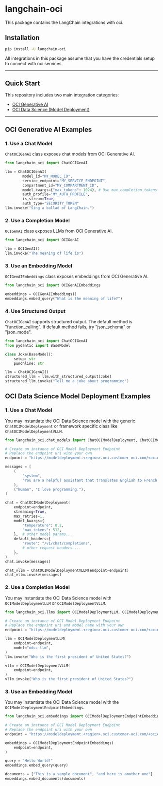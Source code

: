 # langchain-oci

This package contains the LangChain integrations with oci.

## Installation

```bash
pip install -U langchain-oci
```
All integrations in this package assume that you have the credentials setup to connect with oci services.

---

## Quick Start

This repository includes two main integration categories:

- [OCI Generative AI](#oci-generative-ai-examples)
- [OCI Data Science (Model Deployment)](#oci-data-science-model-deployment-examples)


---

## OCI Generative AI Examples

### 1. Use a Chat Model

`ChatOCIGenAI` class exposes chat models from OCI Generative AI.

```python
from langchain_oci import ChatOCIGenAI

llm = ChatOCIGenAI(
        model_id="MY_MODEL_ID",
        service_endpoint="MY_SERVICE_ENDPOINT",
        compartment_id="MY_COMPARTMENT_ID",
        model_kwargs={"max_tokens": 1024}, # Use max_completion_tokens instead of max_tokens for OpenAI models
        auth_profile="MY_AUTH_PROFILE",
        is_stream=True,
        auth_type="SECURITY_TOKEN"
llm.invoke("Sing a ballad of LangChain.")
```

### 2. Use a Completion Model
`OCIGenAI` class exposes LLMs from OCI Generative AI.

```python
from langchain_oci import OCIGenAI

llm = OCIGenAI()
llm.invoke("The meaning of life is")
```

### 3. Use an Embedding Model
`OCIGenAIEmbeddings` class exposes embeddings from OCI Generative AI.

```python
from langchain_oci import OCIGenAIEmbeddings

embeddings = OCIGenAIEmbeddings()
embeddings.embed_query("What is the meaning of life?")
```

### 4. Use Structured Output
`ChatOCIGenAI` supports structured output. 
The default method is "function_calling". If default method fails, try "json_schema" or "json_mode".

```python
from langchain_oci import ChatOCIGenAI
from pydantic import BaseModel

class Joke(BaseModel):
    setup: str
    punchline: str

llm = ChatOCIGenAI()
structured_llm = llm.with_structured_output(Joke)
structured_llm.invoke("Tell me a joke about programming")
```


## OCI Data Science Model Deployment Examples

### 1. Use a Chat Model

You may instantiate the OCI Data Science model with the generic `ChatOCIModelDeployment` or framework specific class like `ChatOCIModelDeploymentVLLM`.

```python
from langchain_oci.chat_models import ChatOCIModelDeployment, ChatOCIModelDeploymentVLLM

# Create an instance of OCI Model Deployment Endpoint
# Replace the endpoint uri with your own
endpoint = "https://modeldeployment.<region>.oci.customer-oci.com/<ocid>/predict"

messages = [
    (
        "system",
        "You are a helpful assistant that translates English to French. Translate the user sentence.",
    ),
    ("human", "I love programming."),
]

chat = ChatOCIModelDeployment(
    endpoint=endpoint,
    streaming=True,
    max_retries=1,
    model_kwargs={
        "temperature": 0.2,
        "max_tokens": 512,
    },  # other model params...
    default_headers={
        "route": "/v1/chat/completions",
        # other request headers ...
    },
)
chat.invoke(messages)

chat_vllm = ChatOCIModelDeploymentVLLM(endpoint=endpoint)
chat_vllm.invoke(messages)
```

### 2. Use a Completion Model
You may instantiate the OCI Data Science model with `OCIModelDeploymentLLM` or `OCIModelDeploymentVLLM`.

```python
from langchain_oci.llms import OCIModelDeploymentLLM, OCIModelDeploymentVLLM

# Create an instance of OCI Model Deployment Endpoint
# Replace the endpoint uri and model name with your own
endpoint = "https://modeldeployment.<region>.oci.customer-oci.com/<ocid>/predict"

llm = OCIModelDeploymentLLM(
    endpoint=endpoint,
    model="odsc-llm",
)
llm.invoke("Who is the first president of United States?")

vllm = OCIModelDeploymentVLLM(
    endpoint=endpoint,
)
vllm.invoke("Who is the first president of United States?")
```

### 3. Use an Embedding Model
You may instantiate the OCI Data Science model with the `OCIModelDeploymentEndpointEmbeddings`.

```python
from langchain_oci.embeddings import OCIModelDeploymentEndpointEmbeddings

# Create an instance of OCI Model Deployment Endpoint
# Replace the endpoint uri with your own
endpoint = "https://modeldeployment.<region>.oci.customer-oci.com/<ocid>/predict"

embeddings = OCIModelDeploymentEndpointEmbeddings(
    endpoint=endpoint,
)

query = "Hello World!"
embeddings.embed_query(query)

documents = ["This is a sample document", "and here is another one"]
embeddings.embed_documents(documents)
```
